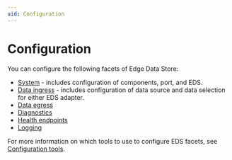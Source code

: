 ```yaml
---
uid: Configuration
---
```


# Configuration

You can configure the following facets of Edge Data Store:

- [System](xref:EdgeDataStoreConfiguration) - includes configuration of components, port, and EDS.
- [Data ingress](xref:EDSDataIngress) - includes configuration of data source and data selection for either EDS adapter.
- [Data egress](xref:egress)  
- [Diagnostics](xref:EdgeDataStoreDiagnostics)
- [Health endpoints](xref:SystemHealthEndpointsConfiguration)
- [Logging](xref:loggingConfiguration)

For more information on which tools to use to configure EDS facets, see [Configuration tools](xref:managementTools).
